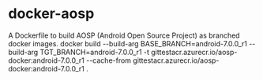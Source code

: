 # docker-aosp

A Dockerfile to build AOSP (Android Open Source Project) as branched docker images.
docker build --build-arg BASE_BRANCH=android-7.0.0_r1 --build-arg TGT_BRANCH=android-7.0.0_r1 -t gittestacr.azurecr.io/aosp-docker:android-7.0.0_r1 --cache-from gittestacr.azurecr.io/aosp-docker:android-7.0.0_r1 .
